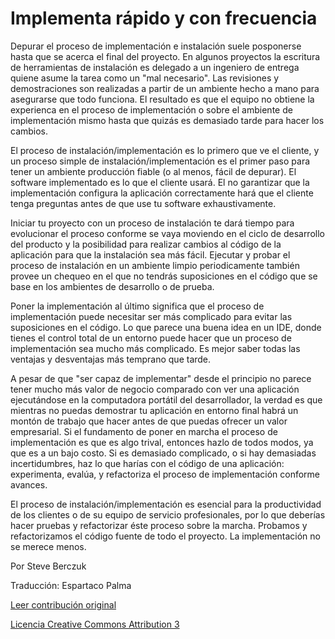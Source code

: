 Implementa rápido y con frecuencia
===

Depurar el proceso de implementación e instalación suele posponerse hasta que se acerca el final del proyecto. En algunos proyectos la escritura de herramientas de instalación es delegado a un ingeniero de entrega quiene asume la tarea como un "mal necesario". Las revisiones y demostraciones son realizadas a partir de un ambiente hecho a mano para asegurarse que todo funciona. El resultado es que el equipo no obtiene la experienca en el proceso de implementación o sobre el ambiente de implementación mismo hasta que quizás es demasiado tarde para hacer los cambios.

El proceso de instalación/implementación es lo primero que ve el cliente, y un proceso simple de instalación/implementación es el primer paso para tener un ambiente producción fiable (o al menos, fácil de depurar). El software implementado es lo que el cliente usará. El no garantizar que la implementación configura la aplicación correctamente hará que el cliente tenga preguntas antes de que use tu software exhaustivamente.

Iniciar tu proyecto con un proceso de instalación te dará tiempo para evolucionar el proceso conforme se vaya moviendo en el ciclo de desarrollo del producto y la posibilidad para realizar cambios al código de la aplicación para que la instalación sea más fácil. Ejecutar y probar el proceso de instalación en un ambiente limpio periodicamente también provee un chequeo en el que no tendrás suposiciones en el código que se base en los ambientes de desarrollo 
o de prueba.

Poner la implementación al último significa que el proceso de implementación puede necesitar ser más complicado para evitar las suposiciones en el código. Lo que parece una buena idea en un IDE, donde tienes el control total de un entorno puede hacer que un proceso de implementación sea mucho más complicado. Es mejor saber todas las ventajas y desventajas más temprano que tarde.

A pesar de que "ser capaz de implementar" desde el principio no parece tener mucho más valor de negocio comparado con ver una aplicación ejecutándose en la computadora portátil del desarrollador, la verdad es que mientras no puedas demostrar tu aplicación en entorno final habrá un montón de trabajo que hacer antes de que puedas ofrecer un valor empresarial. Si el fundamento de poner en marcha el proceso de implementación es que es algo trival, entonces hazlo de todos modos, ya que es a un bajo costo. Si es demasiado complicado, o si hay demasiadas incertidumbres, haz lo que harías con el código de una aplicación: experimenta, evalúa, y refactoriza el proceso de implementación conforme avances.

El proceso de instalación/implementación es esencial para la productividad de los clientes o de su equipo de servicio profesionales, por lo que deberías hacer pruebas y refactorizar éste proceso sobre la marcha. Probamos y refactorizamos el código fuente de todo el proyecto. La implementación no se merece menos.


Por Steve Berczuk 

Traducción: Espartaco Palma

[Leer contribución original](http://programmer.97things.oreilly.com/wiki/index.php/Deploy_Early_and_Often)

[Licencia Creative Commons Attribution 3](http://creativecommons.org/licenses/by/3.0/us/deed.es)